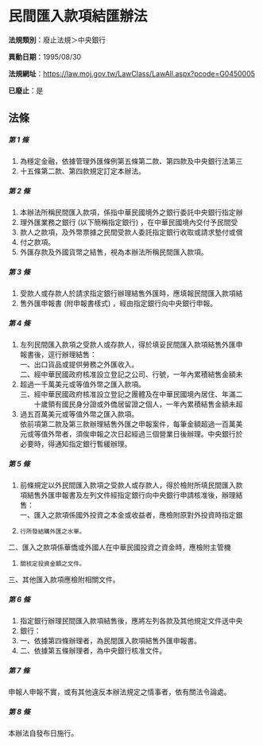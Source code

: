 # 民間匯入款項結匯辦法

**法規類別**：廢止法規＞中央銀行

**異動日期**：1995/08/30  

**法規網址**：https://law.moj.gov.tw/LawClass/LawAll.aspx?pcode=G0450005

**已廢止**：是



## 法條
##### 第 1 條
1. 為穩定金融，依據管理外匯條例第五條第二款、第四款及中央銀行法第三
1. 十五條第二款、第四款規定訂定本辦法。　　　　　　　

##### 第 2 條
1. 本辦法所稱民間匯入款項，係指中華民國境外之銀行委託中央銀行指定辦
1. 理外匯業務之銀行 (以下簡稱指定銀行) ，在中華民國境內交付予民間受
1. 款人之款項，及外幣票據之民間受款人委託指定銀行收取或請求墊付或償
1. 付之款項。　　　　　　　　　　　　　　　　　　
1. 外匯存款及外國貨幣之結售，視為本辦法所稱民間匯入款項。　

##### 第 3 條
1. 受款人或存款人於請求指定銀行辦理結售外匯時，應填報民間匯入款項結
1. 售外匯申報書 (附申報書樣式) ，經由指定銀行向中央銀行申報。

##### 第 4 條
1. 左列民間匯入款項之受款人或存款人，得於填妥民間匯入款項結售外匯申  
報書後，逕行辦理結售：  
一、出口貨品或提供勞務之外匯收入。  
二、經中華民國政府核准設立登記之公司、行號，一年內累積結售金額未
1. 超過一千萬美元或等值外幣之匯入款項。  
三、經中華民國政府核准設立登記之團體及在中華民國境內居住、年滿二  
　　十歲領有國民身分證或外僑居留證之個人，一年內累積結售金額未超
1. 過五百萬美元或等值外幣之匯入款項。  
依前項第二款及第三款辦理結售外匯之申報案件，每筆金額超過一百萬美  
元或等值外幣者，須俟申報之次日起經過三個營業日後辦理。中央銀行於  
必要時，得通知指定銀行暫緩辦理。

##### 第 5 條
1. 前條規定以外民間匯入款項之受款人或存款人，得於檢附所填民間匯入款  
項結售外匯申報書及左列文件經指定銀行向中央銀行申請核准後，辦理結  
售：　　　　  
一、匯入之款項係國外投資之本金或收益者，應檢附原對外投資時指定銀
1.     行所發結購外匯之水單。　　　　　　　　　　　　  
二、匯入之款項係華僑或外國人在中華民國投資之資金時，應檢附主管機
1.     關核定投資金額之文件。　　　　　　　　　　　　  
三、其他匯入款項應檢附相關文件。　　　　　　　　　　　

##### 第 6 條
1. 指定銀行辦理民間匯入款項結售後，應將左列各款及其他規定文件送中央
1. 銀行：　　　　　　　　　　　　　　　　　　　　　　　
1. 一、依據第四條辦理者，為民間匯入款項結售外匯申報書。　
1. 二、依據第五條辦理者，為中央銀行核准文件。　　　　　　

##### 第 7 條
申報人申報不實，或有其他違反本辦法規定之情事者，依有關法令論處。

##### 第 8 條
本辦法自發布日施行。　　


